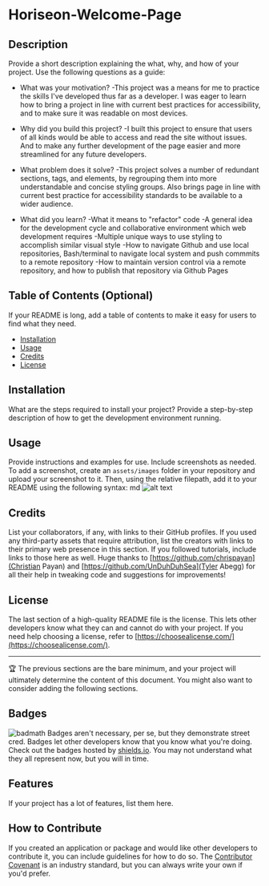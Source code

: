 # Horiseon-Welcome-Page

## Description
Provide a short description explaining the what, why, and how of your project. Use the following questions as a guide:
- What was your motivation?
    -This project was a means for me to practice the skills I've developed thus far as a developer.
    I was eager to learn how to bring a project in line with current best practices for accessibility,
    and to make sure it was readable on most devices.

- Why did you build this project?
    -I built this project to ensure that users of all kinds would be able to access and read the site
    without issues. And to make any further development of the page easier and more streamlined for any
    future developers.

- What problem does it solve?
    -This project solves a number of redundant sections, tags, and elements, by regrouping them into more
    understandable and concise styling groups. Also brings page in line with current best practice for accessibility standards to be available to a wider audience.

- What did you learn?
    -What it means to "refactor" code
    -A general idea for the development cycle and collaborative environment which web development requires
    -Multiple unique ways to use styling to accomplish similar visual style
    -How to navigate Github and use local repositories, Bash/terminal to navigate local system and push commmits to a remote repository
    -How to maintain version control via a remote repository, and how to publish that repository via Github Pages


## Table of Contents (Optional)
If your README is long, add a table of contents to make it easy for users to find what they need.
- [Installation](#installation)
- [Usage](#usage)
- [Credits](#credits)
- [License](#license)

## Installation
What are the steps required to install your project? Provide a step-by-step description of how to get the development environment running.



## Usage
Provide instructions and examples for use. Include screenshots as needed.
To add a screenshot, create an `assets/images` folder in your repository and upload your screenshot to it. Then, using the relative filepath, add it to your README using the following syntax:
   md ![alt text](assets/images/screenshot.png)

## Credits
List your collaborators, if any, with links to their GitHub profiles.
If you used any third-party assets that require attribution, list the creators with links to their primary web presence in this section.
If you followed tutorials, include links to those here as well.
Huge thanks to [https://github.com/chrispayan](Christian Payan) and [https://github.com/UnDuhDuhSea](Tyler Abegg) for all their help in tweaking code and suggestions for improvements!

## License
The last section of a high-quality README file is the license. This lets other developers know what they can and cannot do with your project. If you need help choosing a license, refer to [https://choosealicense.com/](https://choosealicense.com/).

---
🏆 The previous sections are the bare minimum, and your project will ultimately determine the content of this document. You might also want to consider adding the following sections.

## Badges
![badmath](https://img.shields.io/github/languages/top/nielsenjared/badmath)
Badges aren't necessary, per se, but they demonstrate street cred. Badges let other developers know that you know what you're doing. Check out the badges hosted by [shields.io](https://shields.io/). You may not understand what they all represent now, but you will in time.

## Features
If your project has a lot of features, list them here.

## How to Contribute
If you created an application or package and would like other developers to contribute it, you can include guidelines for how to do so. The [Contributor Covenant](https://www.contributor-covenant.org/) is an industry standard, but you can always write your own if you'd prefer.